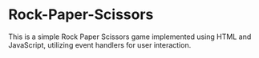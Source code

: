 # Rock-Paper-Scissors

This is a simple Rock Paper Scissors game implemented using HTML and JavaScript, utilizing event handlers for user interaction.
